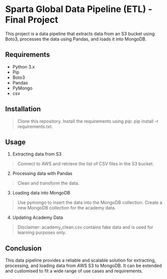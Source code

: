 # Sparta Global Data Pipeline (ETL) - Final Project

This project is a data pipeline that extracts data from an S3 bucket using Boto3, processes the data using Pandas, and loads it into MongoDB.


## Requirements
- Python 3.x
- Pip
- Boto3
- Pandas
- PyMongo
- csv

## Installation
> Clone this repository.
> Install the requirements using pip: pip install -r requirements.txt.


## Usage
1. Extracting data from S3

> Connect to AWS and retrieve the list of CSV files in the S3 bucket.

2. Processing data with Pandas

> Clean and transform the data.

3. Loading data into MongoDB

> Use pymongo to insert the data into the MongoDB collection.
> Create a new MongoDB collection for the academy data.

4. Updating Academy Data

> Disclaimer: academy_clean.csv contains fake data and is used for learning purposes only. 

## Conclusion

This data pipeline provides a reliable and scalable solution for extracting, processing, and loading data from AWS S3 to MongoDB. It can be extended and customised to fit a wide range of use cases and requirements.